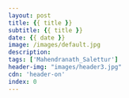```yaml
---
layout: post
title: {{ title }}
subtitle: {{ title }}
date: {{ date }}
image: /images/default.jpg
description:
tags: ['Mahendranath_Salettur']
header-img: "images/header3.jpg"
cdn: 'header-on'
index: 0
---
```


